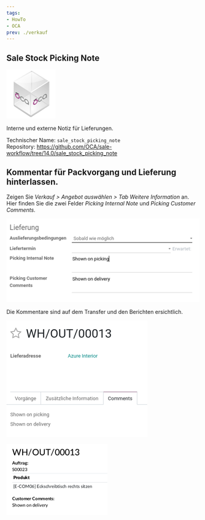 ```yaml
---
tags:
- HowTo
- OCA
prev: ./verkauf
---
```

## Sale Stock Picking Note
![icon_oca_app](assets/icon_oca_app.png)

Interne und externe Notiz für Lieferungen.

Technischer Name: `sale_stock_picking_note`\
Repository: <https://github.com/OCA/sale-workflow/tree/14.0/sale_stock_picking_note>

## Kommentar für Packvorgang und Lieferung hinterlassen.

Zeigen Sie *Verkauf > Angebot auswählen > Tab Weitere Information* an. Hier finden Sie die zwei Felder *Picking Internal Note* und *Picking Customer Comments*.

![](assets/Sale%20Stock%20Picking%20Note.png)

Die Kommentare sind auf dem Transfer und den Berichten ersichtlich.

![](assets/Sale%20Stock%20Picking%20Note%20Transfer.png)

![](assets/Sale%20Stock%20Picking%20Note%20Lieferschein.png)